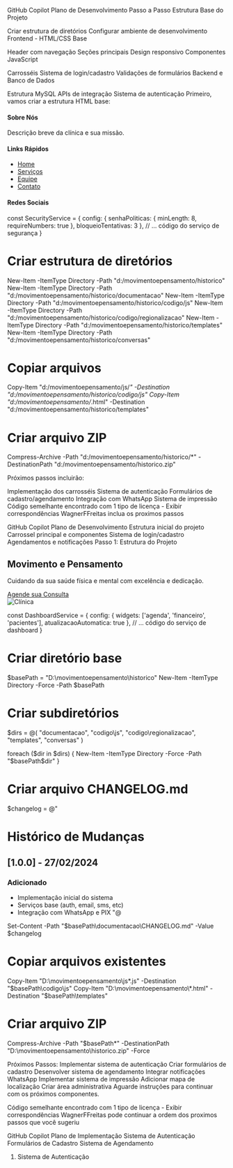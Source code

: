 GitHub Copilot
Plano de Desenvolvimento Passo a Passo
Estrutura Base do Projeto

Criar estrutura de diretórios
Configurar ambiente de desenvolvimento
Frontend - HTML/CSS Base

Header com navegação
Seções principais
Design responsivo
Componentes JavaScript

Carrosséis
Sistema de login/cadastro
Validações de formulários
Backend e Banco de Dados

Estrutura MySQL
APIs de integração
Sistema de autenticação
Primeiro, vamos criar a estrutura HTML base:
<footer class="footer bg-dark text-white py-5">
    <div class="container">
        <div class="row">
            <div class="col-md-4">
                <h4>Sobre Nós</h4>
                <p>Descrição breve da clínica e sua missão.</p>
            </div>
            <div class="col-md-4">
                <h4>Links Rápidos</h4>
                <ul class="list-unstyled">
                    <li><a href="#home">Home</a></li>
                    <li><a href="#servicos">Serviços</a></li>
                    <li><a href="#equipe">Equipe</a></li>
                    <li><a href="#contato">Contato</a></li>
                </ul>
            </div>
            <div class="col-md-4">
                <h4>Redes Sociais</h4>
                <div class="social-links">
                    <a href="#"><i class="bi bi-facebook"></i></a>
                    <a href="#"><i class="bi bi-instagram"></i></a>
                    <a href="#"><i class="bi bi-linkedin"></i></a>
                </div>
            </div>
        </div>
    </div>
</footer>const SecurityService = {
    config: {
        senhaPoliticas: {
            minLength: 8,
            requireNumbers: true
        },
        bloqueioTentativas: 3
    },
    // ... código do serviço de segurança
}

# Criar estrutura de diretórios
New-Item -ItemType Directory -Path "d:/movimentoepensamento/historico"
New-Item -ItemType Directory -Path "d:/movimentoepensamento/historico/documentacao"
New-Item -ItemType Directory -Path "d:/movimentoepensamento/historico/codigo/js"
New-Item -ItemType Directory -Path "d:/movimentoepensamento/historico/codigo/regionalizacao"
New-Item -ItemType Directory -Path "d:/movimentoepensamento/historico/templates"
New-Item -ItemType Directory -Path "d:/movimentoepensamento/historico/conversas"

# Copiar arquivos
Copy-Item "d:/movimentoepensamento/js/*" -Destination "d:/movimentoepensamento/historico/codigo/js"
Copy-Item "d:/movimentoepensamento/*.html" -Destination "d:/movimentoepensamento/historico/templates"

# Criar arquivo ZIP
Compress-Archive -Path "d:/movimentoepensamento/historico/*" -DestinationPath "d:/movimentoepensamento/historico.zip"

Próximos passos incluirão:

Implementação dos carrosséis
Sistema de autenticação
Formulários de cadastro/agendamento
Integração com WhatsApp
Sistema de impressão
Código semelhante encontrado com 1 tipo de licença - Exibir correspondências
WagnerFFreitas
inclua os proximos passos

GitHub Copilot
Plano de Desenvolvimento
Estrutura inicial do projeto
Carrossel principal e componentes
Sistema de login/cadastro
Agendamentos e notificações
Passo 1: Estrutura do Projeto

<section id="home" class="hero">
    <div class="container">
        <div class="row align-items-center">
            <div class="col-md-6" data-aos="fade-right">
                <h1>Movimento e Pensamento</h1>
                <p class="lead">Cuidando da sua saúde física e mental com excelência e dedicação.</p>
                <a href="#contato" class="btn btn-primary btn-lg">Agende sua Consulta</a>
            </div>
            <div class="col-md-6" data-aos="fade-left">
                <img src="img/hero-image.jpg" alt="Clínica" class="img-fluid rounded shadow">
            </div>
        </div>
    </div>
</section>

const DashboardService = {
    config: {
        widgets: ['agenda', 'financeiro', 'pacientes'],
        atualizacaoAutomatica: true
    },
    // ... código do serviço de dashboard
}

# Criar diretório base
$basePath = "D:\movimentoepensamento\historico"
New-Item -ItemType Directory -Force -Path $basePath

# Criar subdiretórios
$dirs = @(
    "documentacao",
    "codigo\js",
    "codigo\regionalizacao",
    "templates",
    "conversas"
)

foreach ($dir in $dirs) {
    New-Item -ItemType Directory -Force -Path "$basePath\$dir"
}

# Criar arquivo CHANGELOG.md
$changelog = @"
# Histórico de Mudanças
## [1.0.0] - 27/02/2024

### Adicionado
- Implementação inicial do sistema
- Serviços base (auth, email, sms, etc)
- Integração com WhatsApp e PIX
"@

Set-Content -Path "$basePath\documentacao\CHANGELOG.md" -Value $changelog

# Copiar arquivos existentes
Copy-Item "D:\movimentoepensamento\js\*.js" -Destination "$basePath\codigo\js"
Copy-Item "D:\movimentoepensamento\*.html" -Destination "$basePath\templates"

# Criar arquivo ZIP
Compress-Archive -Path "$basePath\*" -DestinationPath "D:\movimentoepensamento\historico.zip" -Force

Próximos Passos:
Implementar sistema de autenticação
Criar formulários de cadastro
Desenvolver sistema de agendamento
Integrar notificações WhatsApp
Implementar sistema de impressão
Adicionar mapa de localização
Criar área administrativa
Aguarde instruções para continuar com os próximos componentes.

Código semelhante encontrado com 1 tipo de licença - Exibir correspondências
WagnerFFreitas
pode continuar a ordem dos proximos passos que você sugeriu

GitHub Copilot
Plano de Implementação
Sistema de Autenticação
Formulários de Cadastro
Sistema de Agendamento
1. Sistema de Autenticação

